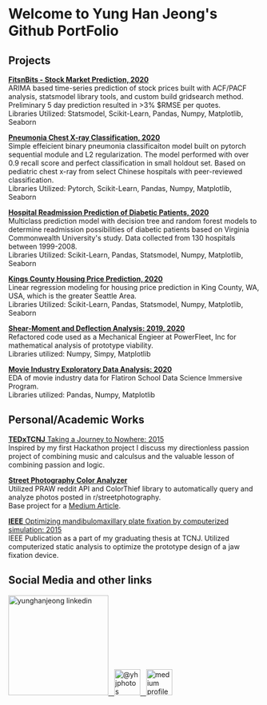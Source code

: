 # Welcome to Yung Han Jeong's Github PortFolio

## Projects
[**FitsnBits - Stock Market Prediction, 2020**](https://github.com/yunghanjeong/fitsnbits)<br>
ARIMA based time-series prediction of stock prices built with ACF/PACF analysis, statsmodel library tools, and custom build gridsearch method. Preliminary 5 day prediction resulted in >3% $RMSE per quotes. <br>
Libraries Utilized: Statsmodel, Scikit-Learn, Pandas, Numpy, Matplotlib, Seaborn

[**Pneumonia Chest X-ray Classification, 2020**](https://github.com/yunghanjeong/Pneumonia-ID)<br>
Simple effeicient binary pneumonia classificaiton model built on pytorch sequential module and L2 regularization. The model performed with over 0.9 recall score and perfect classification in small holdout set. Based on pediatric chest x-ray from select Chinese hospitals with peer-reviewed classification. <br>
Libraries Utilized: Pytorch, Scikit-Learn, Pandas, Numpy, Matplotlib, Seaborn

[**Hospital Readmission Prediction of Diabetic Patients, 2020**](https://github.com/yunghanjeong/diabetic_readmission_prediction)<br>
Multiclass prediction model with decision tree and random forest models to determine readmission possibilities of diabetic patients based on Virginia Commonwealth University's study. Data collected from 130 hospitals between 1999-2008. <br>
Libraries Utilized: Scikit-Learn, Pandas, Statsmodel, Numpy, Matplotlib, Seaborn

[**Kings County Housing Price Prediction, 2020**](https://github.com/yunghanjeong/Kings_County_Housing_Price_Prediction)<br>
Linear regression modeling for housing price prediction in King County, WA, USA, which is the greater Seattle Area. <br>
Libraries Utilized: Scikit-Learn, Pandas, Statsmodel, Numpy, Matplotlib, Seaborn

[**Shear-Moment and Deflection Analysis: 2019, 2020**](https://github.com/yunghanjeong/Shear_Moment_Deflection)<br>
Refactored code used as a Mechanical Engieer at PowerFleet, Inc for mathematical analysis of prototype viability. <br>
Libraries utilized: Numpy, Simpy, Matplotlib 

[**Movie Industry Exploratory Data Analysis: 2020**](https://github.com/yunghanjeong/091420NYCDS_P1_G2_Project)<br>
EDA of movie industry data for Flatiron School Data Science Immersive Program.<br>
Libraries utilized: Pandas, Numpy, Matplotlib

## Personal/Academic Works

[**TEDxTCNJ** Taking a Journey to Nowhere: 2015](https://www.youtube.com/watch?v=xqJhsUBmAPE&ab_channel=TEDxTalks)<br>
Inspired by my first Hackathon project I discuss my directionless passion project of combining music and calculsus and the valuable lesson of combining passion and logic. 

[**Street Photography Color Analyzer**](https://github.com/yunghanjeong/street_photo_colors)<br>
Utilized PRAW reddit API and ColorThief library to automatically query and analyze photos posted in r/streetphotography. <br>
Base project for a [Medium Article]().

[**IEEE** Optimizing mandibulomaxillary plate fixation by computerized simulation: 2015](https://ieeexplore.ieee.org/document/7117096)<br>
IEEE Publication as a part of my graduating thesis at TCNJ. Utilized computerized static analysis to optimize the prototype design of a jaw fixation device.


## Social Media and other links
<a href="https://www.linkedin.com/in/yunghanjeong/"><img src="https://content.linkedin.com/content/dam/me/brand/en-us/brand-home/logos/01-dsk-e8-v2.png.original.png" alt="yunghanjeong linkedin" width="200"/>&nbsp;&nbsp;&nbsp;<a href="https://www.instagram.com/yhjphotos/?hl=en"><img src="https://instagram-brand.com/wp-content/uploads/2016/11/Instagram_AppIcon_Aug2017.png?w=300" alt="@yhjphotos" width = "52">&nbsp;&nbsp;&nbsp;<a href ="https://yungh-jeong.medium.com/"><img src="https://miro.medium.com/max/195/1*emiGsBgJu2KHWyjluhKXQw.png" alt="medium profile" width="52"/>


<!--
**yunghanjeong/yunghanjeong** is a ✨ _special_ ✨ repository because its `README.md` (this file) appears on your GitHub profile.

Here are some ideas to get you started:

- 🔭 I’m currently working on ...
- 🌱 I’m currently learning ...
- 👯 I’m looking to collaborate on ...
- 🤔 I’m looking for help with ...
- 💬 Ask me about ...
- 📫 How to reach me: ...
- 😄 Pronouns: ...
- ⚡ Fun fact: ...
-->
